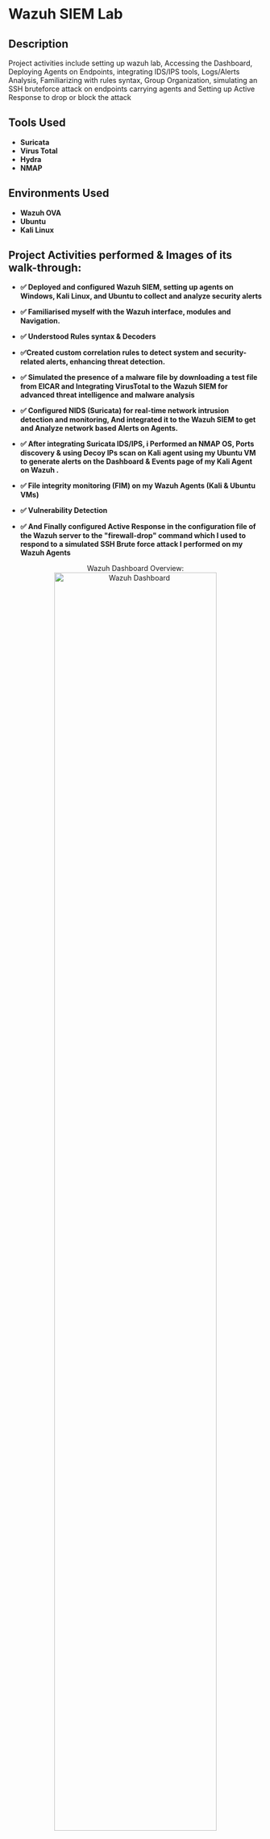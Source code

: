 <h1>Wazuh SIEM Lab</h1>

<h2>Description</h2>
Project activities include setting up wazuh lab, Accessing the Dashboard, Deploying Agents on Endpoints, integrating IDS/IPS tools, Logs/Alerts Analysis, Familiarizing with rules syntax, Group Organization, simulating an SSH bruteforce attack on endpoints carrying agents and Setting up Active Response to drop or block the attack
<br />


<h2> Tools Used</h2>

- <b>Suricata</b> 
- <b>Virus Total</b>
- <b>Hydra</b>
- <b>NMAP</b>

<h2>Environments Used </h2>

- <b>Wazuh OVA</b>
- <b>Ubuntu</b>
- <b>Kali Linux</b>

<h2>Project Activities performed & Images of its walk-through:</h2>

- <b>✅ Deployed and configured Wazuh SIEM, setting up agents on Windows, Kali Linux, and Ubuntu to collect and analyze security alerts </b>

- <b>✅ Familiarised myself with the Wazuh interface, modules and Navigation.</b>

- <b>✅ Understood Rules syntax & Decoders</b> 

- <b>✅Created custom correlation rules to detect system and security-related alerts, enhancing threat detection.</b>
  
- <b>✅ Simulated the presence of a malware file by downloading a test file from EICAR and Integrating VirusTotal to the Wazuh SIEM for advanced threat intelligence and malware analysis</b>

- <b>✅ Configured NIDS (Suricata) for real-time network intrusion detection and monitoring, And integrated it to the Wazuh SIEM to get and Analyze network based Alerts on Agents.</b>

- <b>✅ After integrating Suricata IDS/IPS, i Performed an NMAP OS, Ports discovery & using Decoy IPs scan on Kali agent using my Ubuntu VM to generate alerts on the Dashboard & Events page of my Kali Agent on Wazuh .</b>

- <b>✅ File integrity monitoring (FIM) on my Wazuh Agents (Kali & Ubuntu VMs) </b>

- <b>✅ Vulnerability Detection </b> 

- <b>✅ And Finally configured Active Response in the configuration file of the Wazuh server to the "firewall-drop" command which I used to respond to a simulated SSH Brute force attack I performed on my Wazuh Agents </b>

<p align="center">
Wazuh Dashboard Overview: <br/>
<img src="https://i.imgur.com/VGtwN8i.png" height="80%" width="80%" alt="Wazuh Dashboard"/>
<br />
<br />
Wazuh Agents Overview:  <br/>
<img src="https://i.imgur.com/mOq6zCq.png" height="80%" width="80%" alt=" Wazuh Agents Overview"/>
<br />
<br />
Threat Hunting Events: <br/>
<img src="https://i.imgur.com/mJoQhSP.png" height="80%" width="80%" alt="Threat Hunting Events"/>
<br />
<br />
Vulnerability Detection Dashboard:  <br/>
<img src="https://i.imgur.com/JH2oxPJ.png" height="80%" width="80%" alt="Vulnerability Detection Dashboard"/>
<br />
<br />
File Integrity Monitoring Alerts:  <br/>
<img src="https://i.imgur.com/Tz7TFz4.png" height="80%" width="80%" alt="File Integrity Monitoring Alerts"/>
<br />
<br />
Installing Suricata Emerging Threats Rules:  <br/>
<img src="https://i.imgur.com/LIJ5XFW.png" height="80%" width="80%" alt="Installing Suricata Emerging Threats Rules"/>
<br />
<br />
Status of Suricata & Wazuh Agent<br/>
<img src="https://i.imgur.com/OnPEdsS.png" height="80%" width="80%" alt="Status of Suricata & Wazuh Agent"/>
<br />
<br />
NMAP OS & Decoy Scan:  <br/>
<img src="https://i.imgur.com/O8XgBxI.png" height="80%" width="80%" alt="NMAP OS & Decoy Scan"/>
  <br />
<br />
NMAP Scan Alert on Wazuh-Manager:  <br/>
<img src="https://i.imgur.com/8yYHdgK.png" height="80%" width="80%" alt="NMAP Scan Alert on Wazuh-Manager"/>
  <br />
<br />
Alerts Analysis:  <br/>
<img src="https://i.imgur.com/JXQnvFt.png" height="80%" width="80%" alt=Alerts Analysis"/>
  <br />
<br />
Brute Force Attack Simulation Using Hydra:  <br/>
<img src="https://i.imgur.com/fGnPolx.png" height="80%" width="80%" alt="Brute Force Attack Simulation Using Hydra"/>
  <br />
<br />
Active Response Alerts:  <br/>
<img src="https://i.imgur.com/mL040CP.png" height="80%" width="80%" alt="Active Response Alerts"/>
</p>
